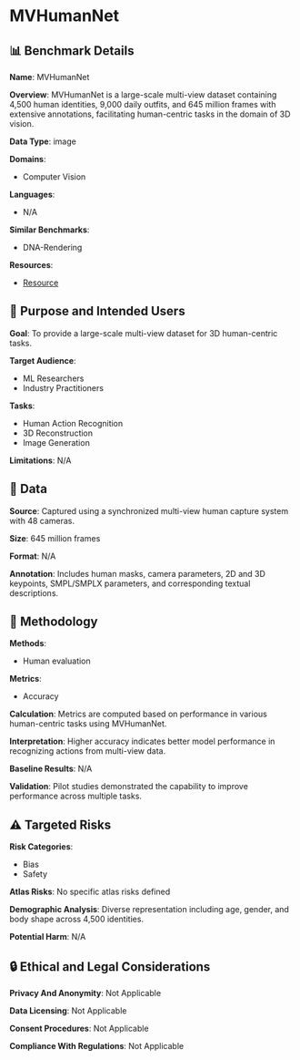 # MVHumanNet

## 📊 Benchmark Details

**Name**: MVHumanNet

**Overview**: MVHumanNet is a large-scale multi-view dataset containing 4,500 human identities, 9,000 daily outfits, and 645 million frames with extensive annotations, facilitating human-centric tasks in the domain of 3D vision.

**Data Type**: image

**Domains**:
- Computer Vision

**Languages**:
- N/A

**Similar Benchmarks**:
- DNA-Rendering

**Resources**:
- [Resource](N/A)

## 🎯 Purpose and Intended Users

**Goal**: To provide a large-scale multi-view dataset for 3D human-centric tasks.

**Target Audience**:
- ML Researchers
- Industry Practitioners

**Tasks**:
- Human Action Recognition
- 3D Reconstruction
- Image Generation

**Limitations**: N/A

## 💾 Data

**Source**: Captured using a synchronized multi-view human capture system with 48 cameras.

**Size**: 645 million frames

**Format**: N/A

**Annotation**: Includes human masks, camera parameters, 2D and 3D keypoints, SMPL/SMPLX parameters, and corresponding textual descriptions.

## 🔬 Methodology

**Methods**:
- Human evaluation

**Metrics**:
- Accuracy

**Calculation**: Metrics are computed based on performance in various human-centric tasks using MVHumanNet.

**Interpretation**: Higher accuracy indicates better model performance in recognizing actions from multi-view data.

**Baseline Results**: N/A

**Validation**: Pilot studies demonstrated the capability to improve performance across multiple tasks.

## ⚠️ Targeted Risks

**Risk Categories**:
- Bias
- Safety

**Atlas Risks**:
No specific atlas risks defined

**Demographic Analysis**: Diverse representation including age, gender, and body shape across 4,500 identities.

**Potential Harm**: N/A

## 🔒 Ethical and Legal Considerations

**Privacy And Anonymity**: Not Applicable

**Data Licensing**: Not Applicable

**Consent Procedures**: Not Applicable

**Compliance With Regulations**: Not Applicable
